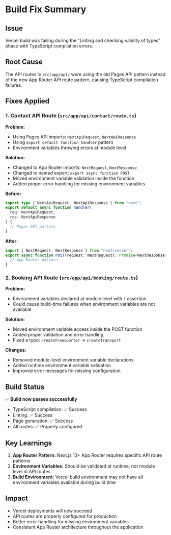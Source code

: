 # Build Fix Summary

## Issue

Vercel build was failing during the "Linting and checking validity of types" phase with TypeScript compilation errors.

## Root Cause

The API routes in `src/app/api/` were using the old Pages API pattern instead of the new App Router API route pattern, causing TypeScript compilation failures.

## Fixes Applied

### 1. Contact API Route (`src/app/api/contact/route.ts`)

**Problem:**

- Using Pages API imports: `NextApiRequest`, `NextApiResponse`
- Using `export default function handler` pattern
- Environment variables throwing errors at module level

**Solution:**

- Changed to App Router imports: `NextRequest`, `NextResponse`
- Changed to named export: `export async function POST`
- Moved environment variable validation inside the function
- Added proper error handling for missing environment variables

**Before:**

```typescript
import type { NextApiRequest, NextApiResponse } from "next";
export default async function handler(
  req: NextApiRequest,
  res: NextApiResponse
) {
  // Pages API pattern
}
```

**After:**

```typescript
import { NextRequest, NextResponse } from "next/server";
export async function POST(request: NextRequest): Promise<NextResponse> {
  // App Router pattern
}
```

### 2. Booking API Route (`src/app/api/booking/route.ts`)

**Problem:**

- Environment variables declared at module level with `!` assertion
- Could cause build-time failures when environment variables are not available

**Solution:**

- Moved environment variable access inside the POST function
- Added proper validation and error handling
- Fixed a typo: `createTransporter` → `createTransport`

**Changes:**

- Removed module-level environment variable declarations
- Added runtime environment variable validation
- Improved error messages for missing configuration

## Build Status

✅ **Build now passes successfully**

- TypeScript compilation: ✅ Success
- Linting: ✅ Success
- Page generation: ✅ Success
- All routes: ✅ Properly configured

## Key Learnings

1. **App Router Pattern:** Next.js 13+ App Router requires specific API route patterns
2. **Environment Variables:** Should be validated at runtime, not module level in API routes
3. **Build Environment:** Vercel build environment may not have all environment variables available during build time

## Impact

- Vercel deployments will now succeed
- API routes are properly configured for production
- Better error handling for missing environment variables
- Consistent App Router architecture throughout the application

